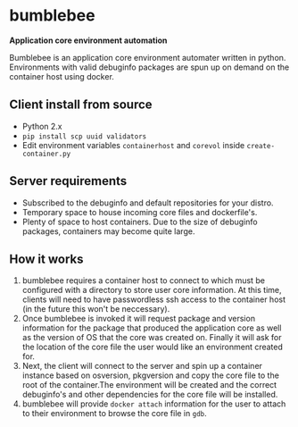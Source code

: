 # bumblebee 
**Application core environment automation**

Bumblebee is an application core environment automater written in python.  Environments with valid debuginfo packages are spun up on demand on the container host using docker.  

## Client install from source

 * Python 2.x
 * `pip install scp uuid validators`
 * Edit environment variables `containerhost` and `corevol` inside `create-container.py` 

## Server requirements

 * Subscribed to the debuginfo and default repositories for your distro.
 * Temporary space to house incoming core files and dockerfile's.
 * Plenty of space to host containers.  Due to the size of debuginfo packages, containers may become quite large.

## How it works

1. bumblebee requires a container host to connect to which must be configured with a directory to store user core information.  At this time, clients will need to have passwordless ssh access to the container host (in the future this won't be neccessary).  
2. Once bumblebee is invoked it will request package and version information for the package that produced the application core as well as the version of OS that the core was created on.  Finally it will ask for the location of the core file the user would like an environment created for.
3. Next, the client will connect to the server and spin up a container instance based on osversion, pkgversion and copy the core file to the root of the container.The environment will be created and the correct debuginfo's and other dependencies for the core file will be installed.
4. bumblebee will provide `docker attach` information for the user to attach to their environment to browse the core file in `gdb`.

